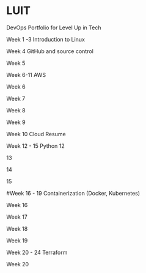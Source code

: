 # LUIT
DevOps Portfolio for Level Up in Tech

Week 1 -3 
Introduction to Linux

Week 4
GitHub and source control

Week 5 

Week 6-11 AWS

Week 6 

Week 7

Week 8 

Week 9 

Week 10 Cloud Resume

Week 12 - 15 Python
12

13

14

15

#Week 16 - 19 Containerization (Docker, Kubernetes)

Week 16

Week 17 

Week 18

Week 19

Week 20 - 24 Terraform

Week 20

